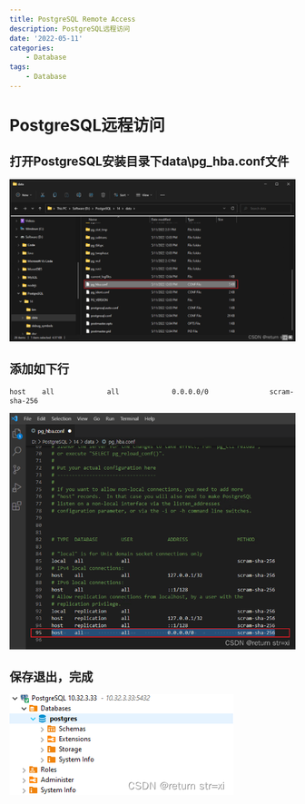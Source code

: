 ```yaml
---
title: PostgreSQL Remote Access
description: PostgreSQL远程访问
date: '2022-05-11'
categories:
    - Database
tags:
    - Database
---
```


# PostgreSQL远程访问

## 打开PostgreSQL安装目录下data\pg_hba.conf文件

![](https://raw.githubusercontent.com/JavenJin/blog-image/master/content/post/Database/PostgreSQL%20Remote%20Access/postgresql-remote-access-1.png)

## 添加如下行

```
host	all		        all		        0.0.0.0/0		        scram-sha-256
```

![](https://raw.githubusercontent.com/JavenJin/blog-image/master/content/post/Database/PostgreSQL%20Remote%20Access/postgresql-remote-access-2.png)

## 保存退出，完成

![](https://raw.githubusercontent.com/JavenJin/blog-image/master/content/post/Database/PostgreSQL%20Remote%20Access/postgresql-remote-access-3.png)
